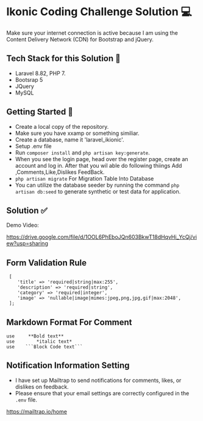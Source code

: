 # Ikonic Coding Challenge Solution 💻

Make sure your internet connection is active because I am using the Content Delivery Network (CDN) for Bootstrap and jQuery.

## Tech Stack for this Solution 🐘

-   Laravel 8.82, PHP 7.
-   Bootsrap 5
-   JQuery
-   MySQL

## Getting Started 🏃

-   Create a local copy of the repository.
-   Make sure you have xxamp or something similiar.
-   Create a database, name it 'laravel_ikionic'.
-   Setup .env file
-   Run `composer install` and `php artisan key:generate`.
-   When you see the login page, head over the register page, create an account and log in. After that you wil able do following thiings Add ,Comments,Like,Dislikes FeedBack.
-   `php artisan migrate` For Migration Table Into Database
-   You can utilize the database seeder by running the command `php artisan db:seed` to generate synthetic or test data for application.

## Solution ✅

Demo Video:

<!-- Website Flow -->

https://drive.google.com/file/d/1OOL6PhEboJQn603BkwT18dHqvHi_YcQj/view?usp=sharing

## Form Validation Rule

     [
        'title' => 'required|string|max:255',
        'description' => 'required|string',
        'category' => 'required|integer',
        'image' => 'nullable|image|mimes:jpeg,png,jpg,gif|max:2048',
     ];

## Markdown Format For Comment

    use     **Bold text**
    use        *italic text*
    use    ```Block Code text```

## Notification Information Setting

-   I have set up Mailtrap to send notifications for comments, likes, or dislikes on feedback.
-   Please ensure that your email settings are correctly configured in the `.env` file.

<!-- Link For Mailtrap -->

https://mailtrap.io/home
